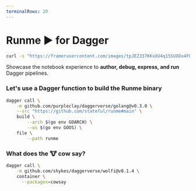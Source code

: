 ```yaml
---
terminalRows: 20
---
```


# Runme ▶️ for Dagger

```sh {"id":"01J097BHJHQS28M29YR0WCZ3B8","interactive":"false"}
curl -s "https://framerusercontent.com/images/tpJEZ337KKxXU4q1SSUXDx4FG4.png?scale-down-to=512"
```

Showcase the notebook experience to **author, debug, express, and run** Dagger pipelines.

### Let's use a Dagger function to build the Runme binary

```sh {"id":"01HZSMYF33TFKMEVRX5P64BNTB","interactive":"true","name":"RUNME_BINARY"}
dagger call \
    -m github.com/purpleclay/daggerverse/golang@v0.3.0 \
    --src "https://github.com/stateful/runme#main" \
    build \
        --arch $(go env GOARCH) \
        --os $(go env GOOS) \
    file \
        --path runme

```

### What does the 🐮 cow say?

```sh {"id":"01J022WD7Z6TM1QQ075X09BTK4","interactive":"true","name":"COWSAY"}
dagger call \
    -m github.com/shykes/daggerverse/wolfi@v0.1.4 \
    container \
      --packages=cowsay
```
